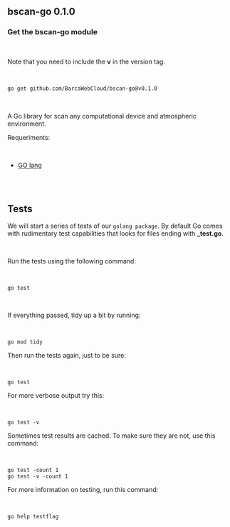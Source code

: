 ## bscan-go 0.1.0

### Get the bscan-go module

<br>

Note that you need to include the **v** in the version tag.

<br>

```sh
go get github.com/BarcaWebCloud/bscan-go@v0.1.0
```

<br>

A Go library for scan any computational device and atmospheric environment.

Requeriments:

<br>

* [GO lang](https://go.dev/doc/install)

<br>
<br>

## Tests

We will start a series of tests of our `golang package`.
By default Go comes with rudimentary test capabilities that looks for files ending with **_test.go**.

<br>

Run the tests using the following command:

<br>


```
go test
```

<br>

If everything passed, tidy up a bit by running:

<br>

```
go mod tidy
```

Then run the tests again, just to be sure:

<br>

```
go test
```

For more verbose output try this:

<br>

```
go test -v
```

Sometimes test results are cached. To make sure they are not, use this command:

<br>

```
go test -count 1
go test -v -count 1
```

For more information on testing, run this command:

<br>

```
go help testflag
```